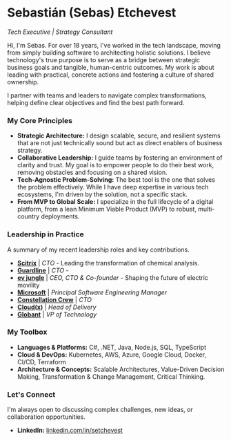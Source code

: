 # Sebastián (Sebas) Etchevest
*Tech Executive | Strategy Consultant*

Hi, I'm Sebas. For over 18 years, I've worked in the tech landscape, moving from simply building software to architecting holistic solutions. I believe technology's true purpose is to serve as a bridge between strategic business goals and tangible, human-centric outcomes. My work is about leading with practical, concrete actions and fostering a culture of shared ownership.

I partner with teams and leaders to navigate complex transformations, helping define clear objectives and find the best path forward.

### My Core Principles

*   **Strategic Architecture:** I design scalable, secure, and resilient systems that are not just technically sound but act as direct enablers of business strategy.
*   **Collaborative Leadership:** I guide teams by fostering an environment of clarity and trust. My goal is to empower people to do their best work, removing obstacles and focusing on a shared vision.
*   **Tech-Agnostic Problem-Solving:** The best tool is the one that solves the problem effectively. While I have deep expertise in various tech ecosystems, I'm driven by the solution, not a specific stack.
*   **From MVP to Global Scale:** I specialize in the full lifecycle of a digital platform, from a lean Minimum Viable Product (MVP) to robust, multi-country deployments.

### Leadership in Practice

A summary of my recent leadership roles and key contributions.

*   **[Scitrix](https://www.scitrix.tech)** | *CTO* - Leading the transformation of chemical analysis.
*   **[Guardline](https://www.guardline.io)** | *CTO* - 
*   **[ev jungle](https://www.evjungle.com)** | *CEO, CTO & Co-founder* - Shaping the future of electric movility
*   **[Microsoft](https://www.microsoft.com)** | *Principal Software Engineering Manager*
*   **[Constellation Crew](https://www.constellationcrew.com/)** | *CTO*
*   **[Cloud(x)](https://www.cloudx.com/)** | *Head of Delivery*
*   **[Globant](https://www.globant.com/)** | *VP of Technology*

### My Toolbox

*   **Languages & Platforms:** C#, .NET, Java, Node.js, SQL, TypeScript
*   **Cloud & DevOps:** Kubernetes, AWS, Azure, Google Cloud, Docker, CI/CD, Terraform
*   **Architecture & Concepts:** Scalable Architectures, Value-Driven Decision Making, Transformation & Change Management, Critical Thinking.

### Let's Connect

I'm always open to discussing complex challenges, new ideas, or collaboration opportunities.

*   **LinkedIn:** [linkedin.com/in/setchevest](https://linkedin.com/in/setchevest)
